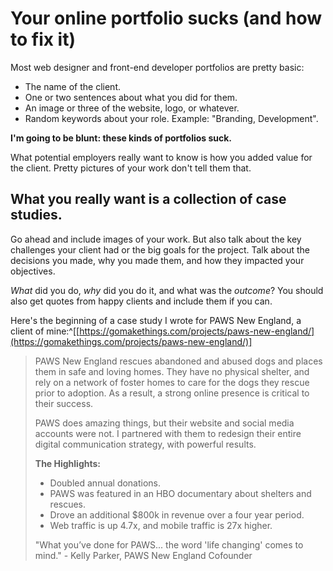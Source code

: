 
# Your online portfolio sucks (and how to fix it)

Most web designer and front-end developer portfolios are pretty basic:

- The name of the client.
- One or two sentences about what you did for them.
- An image or three of the website, logo, or whatever.
- Random keywords about your role. Example: "Branding, Development".

**I'm going to be blunt: these kinds of portfolios suck.**

What potential employers really want to know is how you added value for the client. Pretty pictures of your work don't tell them that.

## What you really want is a collection of case studies.

Go ahead and include images of your work. But also talk about the key challenges your client had or the big goals for the project. Talk about the decisions you made, why you made them, and how they impacted your objectives.

*What* did you do, *why* did you do it, and what was the *outcome*? You should also get quotes from happy clients and include them if you can.

Here's the beginning of a case study I wrote for PAWS New England, a client of mine:^[[https://gomakethings.com/projects/paws-new-england/](https://gomakethings.com/projects/paws-new-england/)]

> PAWS New England rescues abandoned and abused dogs and places them in safe and loving homes. They have no physical shelter, and rely on a network of foster homes to care for the dogs they rescue prior to adoption. As a result, a strong online presence is critical to their success.
>
> PAWS does amazing things, but their website and social media accounts were not. I partnered with them to redesign their entire digital communication strategy, with powerful results.
>
> **The Highlights:**
>
> - Doubled annual donations.
> - PAWS was featured in an HBO documentary about shelters and rescues.
> - Drove an additional $800k in revenue over a four year period.
> - Web traffic is up 4.7x, and mobile traffic is 27x higher.
>
> "What you’ve done for PAWS... the word 'life changing' comes to mind." - Kelly Parker, PAWS New England Cofounder
